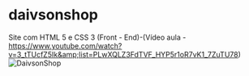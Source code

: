 # daivsonshop
Site com HTML 5 e CSS 3 (Front - End)-(Vídeo aula - https://www.youtube.com/watch?v=3_tTUcfZ5Ik&amp;list=PLwXQLZ3FdTVF_HYP5r1oR7vK1_7ZuTU78)
![DaivsonShop](https://user-images.githubusercontent.com/20029768/62495424-3ac8b200-b7ac-11e9-844a-0378a5b5b5e6.PNG)

